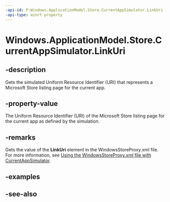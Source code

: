 ```yaml
---
-api-id: P:Windows.ApplicationModel.Store.CurrentAppSimulator.LinkUri
-api-type: winrt property
---
```


<!-- Property syntax
public Windows.Foundation.Uri LinkUri { get; }
-->

# Windows.ApplicationModel.Store.CurrentAppSimulator.LinkUri

## -description
Gets the simulated Uniform Resource Identifier (URI) that represents a Microsoft Store listing page for the current app.

## -property-value
The Uniform Resource Identifier (URI) of the Microsoft Store listing page for the current app as defined by the simulation.

## -remarks
Gets the value of the **LinkUri** element in the WindowsStoreProxy.xml file. For more information, see [Using the WindowsStoreProxy.xml file with CurrentAppSimulator](https://docs.microsoft.com/windows/uwp/monetize/in-app-purchases-and-trials-using-the-windows-applicationmodel-store-namespace).

## -examples

## -see-also
